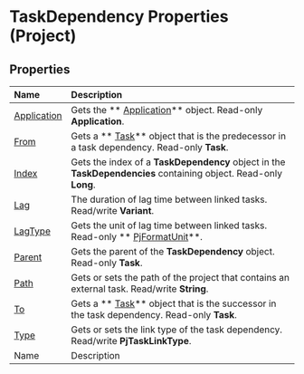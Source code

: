 
# TaskDependency Properties (Project)

## Properties



|**Name**|**Description**|
|:-----|:-----|
| [Application](86e0bda9-123b-989d-e173-4d7224fc36b9.md)|Gets the  ** [Application](8eb91712-7784-a102-38c0-19bb056c27e9.md)** object. Read-only **Application**.|
| [From](76127fff-e8c0-f5b4-da5b-510a5f2222fa.md)|Gets a  ** [Task](bc6bb4a5-95a6-9d1f-3e28-92b9548a544a.md)** object that is the predecessor in a task dependency. Read-only **Task**.|
| [Index](709c6af8-e383-8d41-e4d5-2e928d450905.md)|Gets the index of a  **TaskDependency** object in the **TaskDependencies** containing object. Read-only **Long**.|
| [Lag](d3370ea3-5485-24d5-e363-ec4b5a0ec95b.md)|The duration of lag time between linked tasks. Read/write  **Variant**.|
| [LagType](0c055a94-ea5f-1267-0b61-d3a50c6bc9b4.md)|Gets the unit of lag time between linked tasks. Read-only  ** [PjFormatUnit](51cbe9ff-f4af-c02b-365a-e1db0ee1fb57.md)**.|
| [Parent](74ee0cd7-07cd-6be3-1e11-06b0eede5373.md)|Gets the parent of the  **TaskDependency** object. Read-only **Task**.|
| [Path](d6007a61-9079-7a19-93ea-94f3d6e880f1.md)|Gets or sets the path of the project that contains an external task. Read/write  **String**.|
| [To](b2b26a7c-cbbd-c61c-a598-a04d9628fe0f.md)|Gets a  ** [Task](bc6bb4a5-95a6-9d1f-3e28-92b9548a544a.md)** object that is the successor in the task dependency. Read-only **Task**.|
| [Type](fb8203b5-72ab-8b10-6698-461a75fce588.md)|Gets or sets the link type of the task dependency. Read/write  **PjTaskLinkType**.|
|Name|Description|
